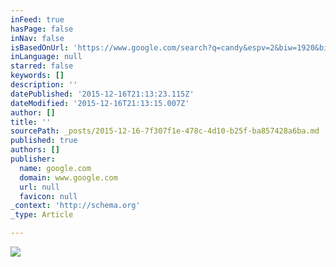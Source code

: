 ```yaml
---
inFeed: true
hasPage: false
inNav: false
isBasedOnUrl: 'https://www.google.com/search?q=candy&espv=2&biw=1920&bih=995&site=webhp&source=lnms&tbm=isch&sa=X&ved=0ahUKEwjf6b3spOHJAhUB3WMKHT-KBQQQ_AUIBigB#tbm=isch&q=m%26ms'
inLanguage: null
starred: false
keywords: []
description: ''
datePublished: '2015-12-16T21:13:23.115Z'
dateModified: '2015-12-16T21:13:15.007Z'
author: []
title: ''
sourcePath: _posts/2015-12-16-7f307f1e-478c-4d10-b25f-ba857428a6ba.md
published: true
authors: []
publisher:
  name: google.com
  domain: www.google.com
  url: null
  favicon: null
_context: 'http://schema.org'
_type: Article

---
```

![](https://s3-us-west-2.amazonaws.com/the-grid-img/p/d2e4e7024d0da78ea094257e3daa0c17ea4258a5.jpg)